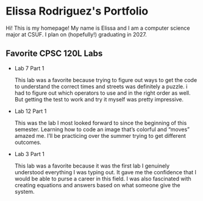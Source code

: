 
# Elissa Rodriguez's Portfolio

Hi! This is my homepage! My name is Elissa and I am a computer science major at CSUF. I plan on (hopefully!) graduating in 2027.

##  Favorite CPSC 120L Labs

* Lab 7 Part 1

    This lab was a favorite because trying to figure out ways to get the code to understand the correct times and streets was definitely a puzzle. i had to figure out which operators to use and in the right order as well. But getting the test to work and try it myself was pretty impressive. 

* Lab 12 Part 1

    This was the lab I most looked forward to since the beginning of this semester. Learning how to code an image that’s colorful and “moves” amazed me. I’ll be practicing over the summer trying to get different outcomes.

* Lab 3 Part 1

    This lab was a favorite because it was the first lab I genuinely understood everything I was typing out. It gave me the confidence that I would be able to purse a career in this field. I was also fascinated with creating equations and answers based on what someone give the system.